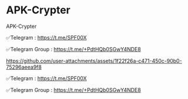 # APK-Crypter
APK-Crypter


✅Telegram : https://t.me/SPF00X


✅Telegram Group : https://t.me/+PdtHQb0SGwY4NDE8



https://github.com/user-attachments/assets/1f22f26a-c471-450c-90b0-75296aeea9f8






✅Telegram : https://t.me/SPF00X

✅Telegram Group : https://t.me/+PdtHQb0SGwY4NDE8

